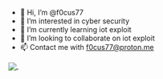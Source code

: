 - 👋 Hi, I’m @f0cus77
- 👀 I’m interested in cyber security
- 🌱 I’m currently learning iot exploit
- 💞️ I’m looking to collaborate on iot exploit
- 📫 Contact me with f0cus77@proton.me

<!---
f0cus77/f0cus77 is a ✨ special ✨ repository because its `README.md` (this file) appears on your GitHub profile.
You can click the Preview link to take a look at your changes.

<!---
<img src="https://github-readme-stats.vercel.app/api?username=f0cus77&show_icons=true&theme=radical&title_color=8E2DE2&text_color=fff&icon_color=8E2DE2">
--->
<a href=""> <img align="center" src="https://github-readme-stats-sigma-five.vercel.app/api/top-langs/?username=f0cus77&theme=react&line_height=40&hide=css"/> </a>
<img src='https://profile-counter.glitch.me/gautamkrishnar/count.svg' width='0px'>
